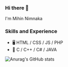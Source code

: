 ### Hi there 👋
I'm Mihin Nimnaka
### Skills and Experience 
 * 🖥️  HTML / CSS / JS / PHP
 * 🧮  C / C++ / C# / JAVA 

![Anurag's GitHub stats](https://github-readme-stats.vercel.app/api?username=mihinN&show_icons=true&theme=dark)
